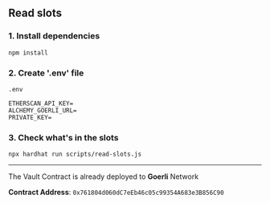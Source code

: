 ## Read slots

### 1. Install dependencies

`npm install`

### 2. Create '.env' file

`.env`

```
ETHERSCAN_API_KEY=
ALCHEMY_GOERLI_URL=
PRIVATE_KEY=
```

### 3. Check what's in the slots

`npx hardhat run scripts/read-slots.js`

* * *
The Vault Contract is already deployed to **Goerli** Network

**Contract Address**: `0x761804d060dC7eEb46c05c99354A683e3B856C90`
